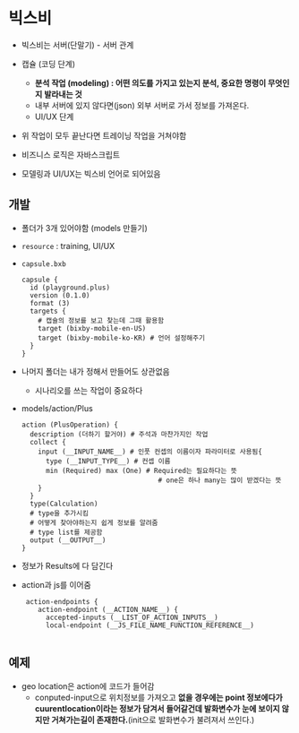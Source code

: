 # 빅스비

* 빅스비는 서버(단말기) - 서버 관계
* 캡슐 (코딩 단계)
  * **분석 작업 (modeling) : 어떤 의도를 가지고 있는지 분석, 중요한 명령이 무엇인지 발라내는 것**
  * 내부 서버에 있지 않다면(json) 외부 서버로 가서 정보를 가져온다.
  * UI/UX 단계
* 위 작업이 모두 끝난다면 트레이닝 작업을 거쳐야함



* 비즈니스 로직은 자바스크립트

* 모델링과 UI/UX는 빅스비 언어로 되어있음



## 개발

* 폴더가 3개 있어야함 (models 만들기)

* `resource` : training, UI/UX

* `capsule.bxb` 

  ```bxb
  capsule {
    id (playground.plus)
    version (0.1.0)
    format (3)
    targets {
      # 캡슐의 정보를 보고 찾는데 그때 활용함
      target (bixby-mobile-en-US)
      target (bixby-mobile-ko-KR) # 언어 설정해주기
    }
  }
  ```

* 나머지 폴더는 내가 정해서 만들어도 상관없음

  * 시나리오를 쓰는 작업이 중요하다



* models/action/Plus

  ```
  action (PlusOperation) {
    description (더하기 할거야) # 주석과 마찬가지인 작업
    collect {
      input (__INPUT_NAME__) # 인풋 컨셉의 이름이자 파라미터로 사용됨{
        type (__INPUT_TYPE__) # 컨셉 이름
        min (Required) max (One) # Required는 필요하다는 뜻
        							# one은 하나 many는 많이 받겠다는 뜻
      }
    }
    type(Calculation)
    # type을 추가시킴
    # 어떻게 찾아야하는지 쉽게 정보를 알려줌
    # type list를 제공함
    output (__OUTPUT__)
  }
  ```


* 정보가 Results에 다 담긴다



* action과 js를 이어줌

  ```
   action-endpoints {
      action-endpoint (__ACTION_NAME__) {
        accepted-inputs (__LIST_OF_ACTION_INPUTS__)
        local-endpoint (__JS_FILE_NAME_FUNCTION_REFERENCE__)
      
  ```





## 예제

* geo location은 action에 코드가 들어감
  * conputed-input으로 위치정보를 가져오고 **없을 경우에는 point 정보에다가 cuurentlocation이라는 정보가 담겨서 들어갈건데 발화변수가 눈에 보이지 않지만 거쳐가는길이 존재한다.**(init으로 발화변수가 불려져서 쓰인다.)
